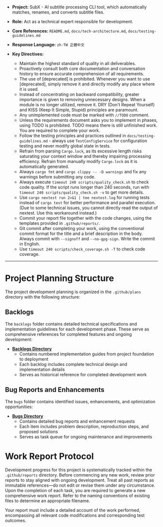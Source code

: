 * **Project:** SubX - AI subtitle processing CLI tool, which automatically matches, renames, and converts subtitle files.

* **Role:** Act as a technical expert responsible for development.

* **Core References:** `README.md`, `docs/tech-architecture.md`, `docs/testing-guidelines.md`

* **Response Language:** `zh-TW 正體中文`

* **Key Directives:**

  * Maintain the highest standard of quality in all deliverables.
  * Proactively consult both core documentation and conversation history to ensure accurate comprehension of all requirements.
  * The use of [deprecated] is prohibited. Whenever you want to use [deprecated], simply remove it and directly modify any place where it is used.
  * Instead of concentrating on backward compatibility, greater importance is given to removing unnecessary designs. When a module is no longer utilized, remove it. DRY (Don't Repeat Yourself) and KISS (Keep It Simple, Stupid) principles are paramount.
  * Any unimplemented code must be marked with `//TODO` comment.
  * Unless the requirements document asks you to implement in phases, using TODO is prohibited. TODO means there is still unfinished work. You are required to complete your work.
  * Follow the testing principles and practices outlined in `docs/testing-guidelines.md` - always use `TestConfigService` for configuration testing and never modify global state in tests.
  * Refrain from parsing `Cargo.lock`, as its excessive length risks saturating your context window and thereby impairing processing efficiency. Refrain from manually modify `Cargo.lock` as it is automatically generated.
  * Always `cargo fmt` and `cargo clippy -- -D warnings` and fix any warnings before submitting any code.
  * Always execute `timeout 240 scripts/quality_check.sh` to check code quality. If the script runs longer than 240 seconds, run with `timeout 240 scripts/quality_check.sh -v` to get more details.
  * Use `cargo nextest run 2>&1 | tee nextest.log` for running tests instead of `cargo test` for better performance and parallel execution. (Due to some technical issues, you cannot directly read the output of nextest. Use this workaround instead.)
  * Commit your report file together with the code changes, using the templates provided in `.github/reports/`.
  * Git commit after completing your work, using the conventional commit format for the title and a brief description in the body. Always commit with `--signoff` and `--no-gpg-sign`. Write the commit in English.
  * Use `timeout 240 scripts/check_coverage.sh -T` to check code coverage.

---

# Project Planning Structure

The project development planning is organized in the `.github/plans` directory with the following structure:

## Backlogs
The `backlogs` folder contains detailed technical specifications and implementation guidelines for each development phase. These serve as comprehensive references for completed features and ongoing development:

* **[Backlogs Directory](.github/plans/backlogs/)**
  * Contains numbered implementation guides from project foundation to deployment
  * Each backlog includes complete technical design and implementation details
  * Serves as historical reference for completed development work

## Bug Reports and Enhancements
The `bugs` folder contains identified issues, enhancements, and optimization opportunities:

* **[Bugs Directory](.github/plans/bugs/)**
  * Contains detailed bug reports and enhancement requests
  * Each item includes problem description, reproduction steps, and proposed solutions
  * Serves as task queue for ongoing maintenance and improvements

# Work Report Protocol

Development progress for this project is systematically tracked within the `.github/reports` directory. Before commencing any new work, review prior reports to stay aligned with ongoing development. Treat all past reports as immutable references—do not edit or revise them under any circumstance. Upon the completion of each task, you are required to generate a new comprehensive work report. Refer to the naming conventions of existing files to determine an appropriate filename. 

Your report must include a detailed account of the work performed, encompassing all relevant code modifications and corresponding test outcomes.
